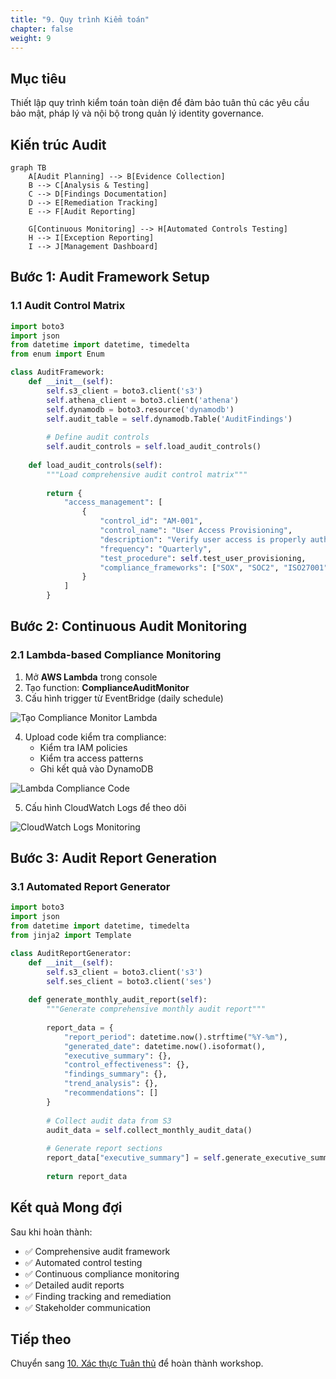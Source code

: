 ```yaml
---
title: "9. Quy trình Kiểm toán"
chapter: false
weight: 9
---
```


## Mục tiêu

Thiết lập quy trình kiểm toán toàn diện để đảm bảo tuân thủ các yêu cầu bảo mật, pháp lý và nội bộ trong quản lý identity governance.

## Kiến trúc Audit

```mermaid
graph TB
    A[Audit Planning] --> B[Evidence Collection]
    B --> C[Analysis & Testing]
    C --> D[Findings Documentation]
    D --> E[Remediation Tracking]
    E --> F[Audit Reporting]
    
    G[Continuous Monitoring] --> H[Automated Controls Testing]
    H --> I[Exception Reporting]
    I --> J[Management Dashboard]
```

## Bước 1: Audit Framework Setup

### 1.1 Audit Control Matrix

```python
import boto3
import json
from datetime import datetime, timedelta
from enum import Enum

class AuditFramework:
    def __init__(self):
        self.s3_client = boto3.client('s3')
        self.athena_client = boto3.client('athena')
        self.dynamodb = boto3.resource('dynamodb')
        self.audit_table = self.dynamodb.Table('AuditFindings')
        
        # Define audit controls
        self.audit_controls = self.load_audit_controls()
    
    def load_audit_controls(self):
        """Load comprehensive audit control matrix"""
        
        return {
            "access_management": [
                {
                    "control_id": "AM-001",
                    "control_name": "User Access Provisioning",
                    "description": "Verify user access is properly authorized and documented",
                    "frequency": "Quarterly",
                    "test_procedure": self.test_user_provisioning,
                    "compliance_frameworks": ["SOX", "SOC2", "ISO27001"]
                }
            ]
        }
```

## Bước 2: Continuous Audit Monitoring

### 2.1 Lambda-based Compliance Monitoring

1. Mở **AWS Lambda** trong console
2. Tạo function: **ComplianceAuditMonitor**
3. Cấu hình trigger từ EventBridge (daily schedule)

![Tạo Compliance Monitor Lambda](/images/9/create-compliance-lambda.png?featherlight=false&width=90pc)

4. Upload code kiểm tra compliance:
   - Kiểm tra IAM policies
   - Kiểm tra access patterns
   - Ghi kết quả vào DynamoDB

![Lambda Compliance Code](/images/9/lambda-compliance-code.png?featherlight=false&width=90pc)

5. Cấu hình CloudWatch Logs để theo dõi

![CloudWatch Logs Monitoring](/images/9/cloudwatch-logs-monitoring.png?featherlight=false&width=90pc)

## Bước 3: Audit Report Generation

### 3.1 Automated Report Generator

```python
import boto3
import json
from datetime import datetime, timedelta
from jinja2 import Template

class AuditReportGenerator:
    def __init__(self):
        self.s3_client = boto3.client('s3')
        self.ses_client = boto3.client('ses')
    
    def generate_monthly_audit_report(self):
        """Generate comprehensive monthly audit report"""
        
        report_data = {
            "report_period": datetime.now().strftime("%Y-%m"),
            "generated_date": datetime.now().isoformat(),
            "executive_summary": {},
            "control_effectiveness": {},
            "findings_summary": {},
            "trend_analysis": {},
            "recommendations": []
        }
        
        # Collect audit data from S3
        audit_data = self.collect_monthly_audit_data()
        
        # Generate report sections
        report_data["executive_summary"] = self.generate_executive_summary(audit_data)
        
        return report_data
```

## Kết quả Mong đợi

Sau khi hoàn thành:

- ✅ Comprehensive audit framework
- ✅ Automated control testing
- ✅ Continuous compliance monitoring
- ✅ Detailed audit reports
- ✅ Finding tracking and remediation
- ✅ Stakeholder communication

## Tiếp theo

Chuyển sang [10. Xác thực Tuân thủ](../10-xac-thuc-tuan-thu) để hoàn thành workshop.